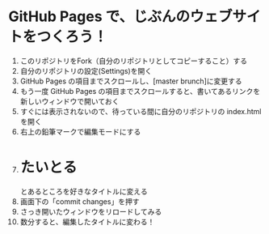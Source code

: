 # GitHub Pages で、じぶんのウェブサイトをつくろう！

1. このリポジトリをFork（自分のリポジトリとしてコピーすること）する
2. 自分のリポジトリの設定(Settings)を開く
3. GitHub Pages の項目までスクロールし、[master brunch]に変更する
4. もう一度 GitHub Pages の項目までスクロールすると、書いてあるリンクを新しいウィンドウで開いておく
5. すぐには表示されないので、待っている間に自分のリポジトリの index.html を開く
6. 右上の鉛筆マークで編集モードにする
7. <h1>たいとる</h1>とあるところを好きなタイトルに変える
8. 画面下の「commit changes」を押す
9. さっき開いたウィンドウをリロードしてみる
10. 数分すると、編集したタイトルに変わる！
